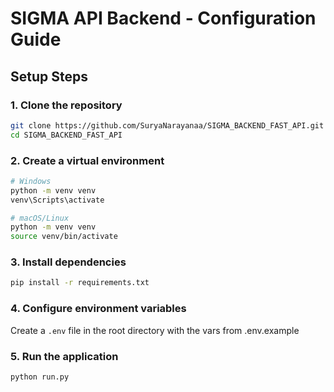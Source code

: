 # SIGMA API Backend - Configuration Guide

## Setup Steps

### 1. Clone the repository
```bash
git clone https://github.com/SuryaNarayanaa/SIGMA_BACKEND_FAST_API.git
cd SIGMA_BACKEND_FAST_API
```

### 2. Create a virtual environment
```bash
# Windows
python -m venv venv
venv\Scripts\activate

# macOS/Linux
python -m venv venv
source venv/bin/activate
```

### 3. Install dependencies
```bash
pip install -r requirements.txt
```

### 4. Configure environment variables
Create a `.env` file in the root directory with the vars from .env.example 

### 5. Run the application
```bash
python run.py
```


